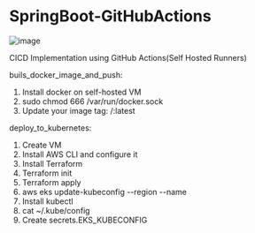 # SpringBoot-GitHubActions

![image](https://github.com/user-attachments/assets/6eac4d63-f02c-4960-a26c-d2ff528cae27)


CICD Implementation using GitHub Actions(Self Hosted Runners)


  buils_docker_image_and_push:
  1. Install docker on self-hosted VM
  2. sudo chmod 666 /var/run/docker.sock
  3. Update your image tag: <dockerhub username>/<repo name>:latest

  deploy_to_kubernetes:
  1. Create VM
  2. Install AWS CLI and configure it
  3. Install Terraform
  4. Terraform init
  5. Terraform apply
  6. aws eks update-kubeconfig --region <region-name> --name <cluster-name>
  7. Install kubectl
  8. cat ~/.kube/config
  9. Create secrets.EKS_KUBECONFIG
